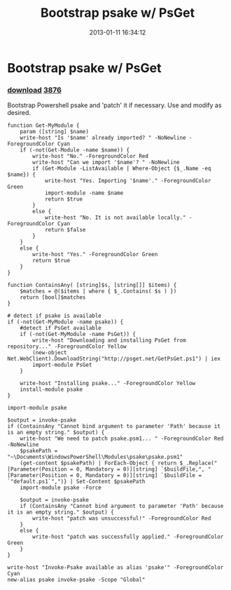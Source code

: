 ﻿---
pid:            3875
parent:         0
children:       3876
poster:         CodeMonkeyKing
title:          Bootstrap psake w/ PsGet
date:           2013-01-11 16:34:12
description:    Bootstrap Powershell psake and 'patch' it if necessary. Use and modify as desired.
format:         posh
---

# Bootstrap psake w/ PsGet

### [download](3875.ps1)  [3876](3876.md)

Bootstrap Powershell psake and 'patch' it if necessary. Use and modify as desired.

```posh
function Get-MyModule {
    param ([string] $name)
    write-host "Is '$name' already imported? " -NoNewline -ForegroundColor Cyan
    if (-not(Get-Module -name $name)) {
        write-host "No." -ForegroundColor Red
        write-host "Can we import '$name'? " -NoNewline
        if (Get-Module -ListAvailable | Where-Object {$_.Name -eq $name}) {
            write-host "Yes. Importing '$name'." -ForegroundColor Green
            import-module -name $name
            return $true
        }
        else {
            write-host "No. It is not available locally." -ForegroundColor Cyan
            return $false
        }
    }
    else {
        write-host "Yes." -ForegroundColor Green
        return $true
    }
}

function ContainsAny( [string]$s, [string[]] $items) {
    $matches = @($items | where { $_.Contains( $s ) })
    return [bool]$matches
}

# detect if psake is available
if (-not(Get-MyModule -name psake)) {
    #detect if PsGet available
    if (-not(Get-MyModule -name PsGet)) {
        write-host "Downloading and installing PsGet from repository..." -ForegroundColor Yellow
        (new-object Net.WebClient).DownloadString("http://psget.net/GetPsGet.ps1") | iex
        import-module PsGet
    }

    write-host "Installing psake..." -ForegroundColor Yellow
    install-module psake
}

import-module psake

$output = invoke-psake
if (ContainsAny "Cannot bind argument to parameter 'Path' because it is an empty string." $output) {
    write-host "We need to patch psake.psm1... " -ForegroundColor Red -NoNewline
    $psakePath = "~\Documents\WindowsPowerShell\Modules\psake\psake.psm1"
    (get-content $psakePath) | ForEach-Object { return $_.Replace("[Parameter(Position = 0, Mandatory = 0)][string] `$buildFile,", "[Parameter(Position = 0, Mandatory = 0)][string] `$buildFile = `"default.ps1`",")} | Set-Content $psakePath
    import-module psake -Force

    $output = invoke-psake
    if (ContainsAny "Cannot bind argument to parameter 'Path' because it is an empty string." $output) {
        write-host "patch was unsuccessful!" -ForegroundColor Red
    }
    else {
        write-host "patch was successfully applied." -ForegroundColor Green
    }
}

write-host "Invoke-Psake available as alias 'psake'" -ForegroundColor Cyan
new-alias psake invoke-psake -Scope "Global"


```
